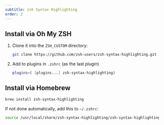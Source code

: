 ```yaml
---
subtitle: zsh Syntax Highlighting
order: 2
---
```


## Install via Oh My ZSH

1. Clone it into the `ZSH_CUSTOM` directory:
   ```sh
   git clone https://github.com/zsh-users/zsh-syntax-highlighting.git ${ZSH_CUSTOM:-~/.oh-my-zsh/custom}/plugins/zsh-syntax-highlighting
   ```
2. Add to plugins in `.zshrc` (as the last plugin)
   ```sh
   plugins=( [plugins...] zsh-syntax-highlighting)
   ```

## Install via Homebrew

```sh
brew install zsh-syntax-highlighting
```

If not done automatically, add this to `~/.zshrc`:

```sh
source /usr/local/share/zsh-syntax-highlighting/zsh-syntax-highlighting.zsh
```
